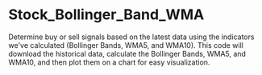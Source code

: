 # Stock_Bollinger_Band_WMA
Determine buy or sell signals based on the latest data using the indicators we've calculated (Bollinger Bands, WMA5, and WMA10). This code will download the historical data, calculate the Bollinger Bands, WMA5, and WMA10, and then plot them on a chart for easy visualization.

